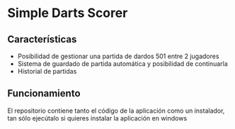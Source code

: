 # Simple Darts Scorer

## Características
 - Posibilidad de gestionar una partida de dardos 501 entre 2 jugadores
 - Sistema de guardado de partida automática y posibilidad de continuarla
 - Historial de partidas

## Funcionamiento
El repositorio contiene tanto el código de la aplicación como un instalador, tan sólo ejecútalo 
si quieres instalar la aplicación en windows
